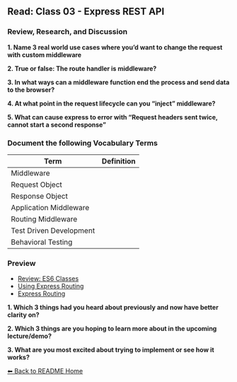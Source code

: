 ## Read: Class 03 -  Express REST API

### Review, Research, and Discussion

**1. Name 3 real world use cases where you’d want to change the request with custom middleware**

**2. True or false: The route handler is middleware?**

**3. In what ways can a middleware function end the process and send data to the browser?**

**4. At what point in the request lifecycle can you “inject” middleware?**

**5. What can cause express to error with “Request headers sent twice, cannot start a second response”**

### Document the following Vocabulary Terms

**Term** | **Definition**
-----|-----
Middleware |
Request Object |
Response Object |
Application Middleware |
Routing Middleware |
Test Driven Development |
Behavioral Testing |

### Preview

- [Review: ES6 Classes](https://developer.mozilla.org/en-US/docs/Web/JavaScript/Reference/Classes)
- [Using Express Routing](https://expressjs.com/en/guide/routing.html)
- [Express Routing](https://scotch.io/tutorials/learn-to-use-the-new-router-in-expressjs-4)

**1. Which 3 things had you heard about previously and now have better clarity on?**

**2. Which 3 things are you hoping to learn more about in the upcoming lecture/demo?**

**3. What are you most excited about trying to implement or see how it works?**

[⬅ Back to README Home](README.md)
